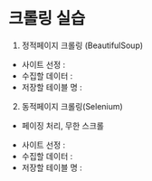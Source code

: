 # 크롤링 실습

1. 정적페이지 크롤링 (BeautifulSoup)
- 사이트 선정       :
- 수집할 데이터     :
- 저장할 테이블 명  :


2. 동적페이지 크롤링(Selenium)
* 페이징 처리, 무한 스크롤
- 사이트 선정       :
- 수집할 데이터     :
- 저장할 테이블 명  :